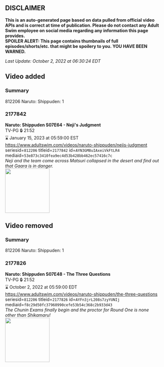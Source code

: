 ## DISCLAIMER
**This is an auto-generated page based on data pulled from official video APIs and is correct at time of publication. Please do not contact any Adult Swim employee on social media regarding any information this page provides.**  
**SPOILER ALERT: This page contains thumbnails of full episodes/shorts/etc. that might be spoilery to you. YOU HAVE BEEN WARNED.**  

_Last Update: October 2, 2022 at 06:30:24 EDT_
## Video added
### Summary
812206 Naruto: Shippuden: 1  
### 2177842
**Naruto: Shippuden S07E64 - Neji's Judgment**  
TV-PG 🔒 21:52  
⌛ January 15, 2023 at 05:59:00 EST  
https://www.adultswim.com/videos/naruto-shippuden/nejis-judgment  
seriesid=`812206` titleid=`2177842` id=`AYN3GM8uIAxeiVkFtLR4` mediaid=`53e873c3410fea9ec4d53b428bb462ec57416c7c`  
_Neji and the team come across Matsuri collapsed in the desert and find out that Gaara is in danger._  
<a href="https://media.cdn.adultswim.com/uploads/20220927/thumbnails/2_229271557406-NarutoShippuden_412_NejisJudgement.png"><img src="https://media.cdn.adultswim.com/uploads/20220927/thumbnails/2_229271557406-NarutoShippuden_412_NejisJudgement.png" height="144px" /></a>
## Video removed
### Summary
812206 Naruto: Shippuden: 1  
### 2177826
**Naruto: Shippuden S07E48 - The Three Questions**  
TV-PG 🔒 21:52  
⌛ October 2, 2022 at 05:59:00 EDT  
https://www.adultswim.com/videos/naruto-shippuden/the-three-questions  
seriesid=`812206` titleid=`2177826` id=`AYFn3jrL208s7zyYUNIj` mediaid=`f8c29d50fc37960990cefe53b54c368c2b933d43`  
_The Chunin Exams finally begin and the proctor for Round One is none other than Shikamaru!_  
<a href="https://media.cdn.adultswim.com/uploads/20220615/thumbnails/2_226151056569-NarutoShippuden_396_TheThreeQuestions.png"><img src="https://media.cdn.adultswim.com/uploads/20220615/thumbnails/2_226151056569-NarutoShippuden_396_TheThreeQuestions.png" height="144px" /></a>
